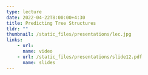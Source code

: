 ```yaml
---
type: lecture
date: 2022-04-22T8:00:00+4:30
title: Predicting Tree Structures
tldr: ""
thumbnail: /static_files/presentations/lec.jpg
links: 
    - url: 
      name: video
    - url: /static_files/presentations/slide12.pdf
      name: slides
--- 
```

